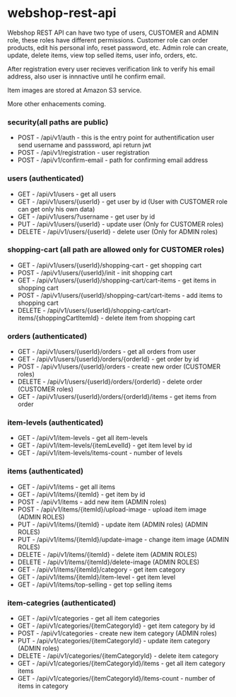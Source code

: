 # webshop-rest-api

Webshop REST API can have two type of users, CUSTOMER and ADMIN role, these roles have different permissions.
Customer role can order products, edit his personal info, reset password, etc.
Admin role can create, update, delete items, view top selled items, user info, orders, etc.

After registration every user recieves verification link to verify his email address, also user is innnactive until he confirm email.

Item images are stored at Amazon S3 service.

More other enhacements coming.

### security(all paths are public)

* POST - /api/v1/auth - this is the entry point for authentification user send username and passsword, api return jwt
* POST - /api/v1/registration - user registration
* POST - /api/v1/confirm-email - path for confirming email address


### users (authenticated)

* GET - /api/v1/users  - get all users
* GET - /api/v1/users/{userId} - get user by id (User with CUSTOMER role can get only his own data)
* GET - /api/v1/users/?username - get user by id
* PUT - /api/v1/users/{userId} - update user (Only for CUSTOMER roles)
* DELETE - /api/v1/users/{userId} - delete user (Only for ADMIN roles)

### shopping-cart (all path are allowed only for CUSTOMER roles)

* GET - /api/v1/users/{userId}/shopping-cart - get shopping cart
* POST - /api/v1/users/{userId}/init - init shopping cart 
* GET - /api/v1/users/{userId}/shopping-cart/cart-items - get items in shopping cart
* POST - /api/v1/users/{userId}/shopping-cart/cart-items - add items to shopping cart
* DELETE - /api/v1/users/{userId}/shopping-cart/cart-items/{shoppingCartItemId} - delete item from shopping cart


### orders (authenticated)

* GET - /api/v1/users/{userId}/orders - get all orders from user
* GET - /api/v1/users/{userId}/orders/{orderId} - get order by id
* POST - /api/v1/users/{userId}/orders - create new order (CUSTOMER roles)
* DELETE - /api/v1/users/{userId}/orders/{orderId} - delete order (CUSTOMER roles)
* GET - /api/v1/users/{userId}/orders/{orderId}/items - get items from order

### item-levels (authenticated)

* GET - /api/v1/item-levels - get all item-levels
* GET - /api/v1/item-levels/{itemLevelId} - get item level by id
* GET - /api/v1/item-levels/items-count - number of levels

### items (authenticated)

* GET - /api/v1/items - get all items
* GET - /api/v1/items/{itemId} - get item by id
* POST - /api/v1/items - add new item (ADMIN roles)
* POST - /api/v1/items/{itemId}/upload-image - upload item image  (ADMIN ROLES)
* PUT - /api/v1/items/{itemId} - update item (ADMIN roles) (ADMIN ROLES)
* PUT - /api/v1/items/{itemId}/update-image - change item image (ADMIN ROLES)
* DELETE - /api/v1/items/{itemId} - delete item (ADMIN ROLES)
* DELETE - /api/v1/items/{itemId}/delete-image (ADMIN ROLES)
* GET - /api/v1/items/{itemId}/category - get item category
* GET - /api/v1/items/{itemId}/item-level - get item level
* GET - /api/v1/items/top-selling - get top selling items

### item-categries (authenticated)

* GET - /api/v1/categories - get all item categories
* GET - /api/v1/categories/{itemCategoryId} - get item category by id
* POST - /api/v1/categories - create new item category (ADMIN roles)
* PUT - /api/v1/categories/{itemCategoryId} - update item category (ADMIN roles)
* DELETE - /api/v1/categories/{itemCategoryId} - delete item category
* GET - /api/v1/categories/{itemCategoryId}/items - get all item category items
* GET - /api/v1/categories/{itemCategoryId}/items-count - number of items in category

